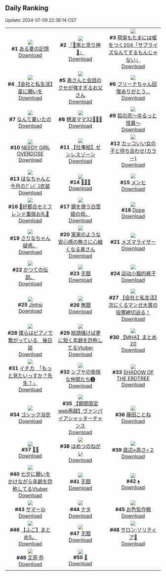 ## Daily Ranking
Update: 2024-07-09 22:38:14 CST

|      |      |      |
| :----: | :----: | :----: |
| ![](https://i.pixiv.re/c/240x480/img-master/img/2024/07/07/00/00/33/120301131_p0_master1200.jpg)<br>**#1** [ある夏の記憶](https://www.pixiv.net/artworks/120301131)<br>[Download](https://i.pixiv.re/img-original/img/2024/07/07/00/00/33/120301131_p0.jpg) | ![](https://i.pixiv.re/c/240x480/img-master/img/2024/07/07/16/28/51/120320695_p0_master1200.jpg)<br>**#2** [『👹鬼と祟り神🐉』](https://www.pixiv.net/artworks/120320695)<br>[Download](https://i.pixiv.re/img-original/img/2024/07/07/16/28/51/120320695_p0.png) | ![](https://i.pixiv.re/c/240x480/img-master/img/2024/07/07/20/26/35/120323122_p0_master1200.jpg)<br>**#3** [現実もたまには嘘をつく204「サプライズなんてするもんじゃない」](https://www.pixiv.net/artworks/120323122)<br>[Download](https://i.pixiv.re/img-original/img/2024/07/07/20/26/35/120323122_p0.jpg) |
| ![](https://i.pixiv.re/c/240x480/img-master/img/2024/07/07/17/03/52/120321580_p0_master1200.jpg)<br>**#4** [【会社と私生活】星に願いを](https://www.pixiv.net/artworks/120321580)<br>[Download](https://i.pixiv.re/img-original/img/2024/07/07/17/03/52/120321580_p0.jpg) | ![](https://i.pixiv.re/c/240x480/img-master/img/2024/07/07/08/12/50/120301930_p0_master1200.jpg)<br>**#5** [奥さんと会話のクセが強すぎるお父さん](https://www.pixiv.net/artworks/120301930)<br>[Download](https://i.pixiv.re/img-original/img/2024/07/07/08/12/50/120301930_p0.jpg) | ![](https://i.pixiv.re/c/240x480/img-master/img/2024/07/07/00/00/20/120301084_p0_master1200.jpg)<br>**#6** [フリーナちゃん回復ありがとう…](https://www.pixiv.net/artworks/120301084)<br>[Download](https://i.pixiv.re/img-original/img/2024/07/07/00/00/20/120301084_p0.png) |
| ![](https://i.pixiv.re/c/240x480/img-master/img/2024/07/07/07/30/02/120309579_p0_master1200.jpg)<br>**#7** [なんて書いたの](https://www.pixiv.net/artworks/120309579)<br>[Download](https://i.pixiv.re/img-original/img/2024/07/07/07/30/02/120309579_p0.jpg) | ![](https://i.pixiv.re/c/240x480/img-master/img/2024/07/08/17/24/39/120353348_p0_master1200.jpg)<br>**#8** [穂波ママ32👨‍👩‍👧](https://www.pixiv.net/artworks/120353348)<br>[Download](https://i.pixiv.re/img-original/img/2024/07/08/17/24/39/120353348_p0.jpg) | ![](https://i.pixiv.re/c/240x480/img-master/img/2024/07/08/00/26/10/120338404_master1200.jpg)<br>**#9** [狐の窓～ゆるっと怪異～](https://www.pixiv.net/artworks/120338404)<br>[Download](https://www.pixiv.net/artworks/120338404) |
| ![](https://i.pixiv.re/c/240x480/img-master/img/2024/07/07/00/00/46/120301178_p0_master1200.jpg)<br>**#10** [NEEDY GIRL OVERDOSE](https://www.pixiv.net/artworks/120301178)<br>[Download](https://i.pixiv.re/img-original/img/2024/07/07/00/00/46/120301178_p0.jpg) | ![](https://i.pixiv.re/c/240x480/img-master/img/2024/07/08/00/00/03/120337029_p0_master1200.jpg)<br>**#11** [【仕事絵】ゼンレスゾーン](https://www.pixiv.net/artworks/120337029)<br>[Download](https://i.pixiv.re/img-original/img/2024/07/08/00/00/03/120337029_p0.png) | ![](https://i.pixiv.re/c/240x480/img-master/img/2024/07/07/12/00/37/120314565_p0_master1200.jpg)<br>**#12** [カッコいい女の子と待ち合わせ(カラー)](https://www.pixiv.net/artworks/120314565)<br>[Download](https://i.pixiv.re/img-original/img/2024/07/07/12/00/37/120314565_p0.jpg) |
| ![](https://i.pixiv.re/c/240x480/img-master/img/2024/07/07/18/01/19/120323269_p0_master1200.jpg)<br>**#13** [ほなちゃんと今月のﾌﾟﾚﾊﾟｽ衣装](https://www.pixiv.net/artworks/120323269)<br>[Download](https://i.pixiv.re/img-original/img/2024/07/07/18/01/19/120323269_p0.jpg) | ![](https://i.pixiv.re/c/240x480/img-master/img/2024/07/08/01/10/48/120339739_p0_master1200.jpg)<br>**#14** [🐠🐠🐠](https://www.pixiv.net/artworks/120339739)<br>[Download](https://i.pixiv.re/img-original/img/2024/07/08/01/10/48/120339739_p0.jpg) | ![](https://i.pixiv.re/c/240x480/img-master/img/2024/07/07/01/12/32/120304119_p0_master1200.jpg)<br>**#15** [メンヒ](https://www.pixiv.net/artworks/120304119)<br>[Download](https://i.pixiv.re/img-original/img/2024/07/07/01/12/32/120304119_p0.jpg) |
| ![](https://i.pixiv.re/c/240x480/img-master/img/2024/07/07/00/09/41/120301936_p0_master1200.jpg)<br>**#16** [💜好都合セミフレンド重版お礼💜](https://www.pixiv.net/artworks/120301936)<br>[Download](https://i.pixiv.re/img-original/img/2024/07/07/00/09/41/120301936_p0.jpg) | ![](https://i.pixiv.re/c/240x480/img-master/img/2024/07/07/21/27/47/120330516_p0_master1200.jpg)<br>**#17** [鏡を使う白雪姫の母。](https://www.pixiv.net/artworks/120330516)<br>[Download](https://i.pixiv.re/img-original/img/2024/07/07/21/27/47/120330516_p0.jpg) | ![](https://i.pixiv.re/c/240x480/img-master/img/2024/07/07/00/00/27/120301120_p0_master1200.jpg)<br>**#18** [Dope](https://www.pixiv.net/artworks/120301120)<br>[Download](https://i.pixiv.re/img-original/img/2024/07/07/00/00/27/120301120_p0.jpg) |
| ![](https://i.pixiv.re/c/240x480/img-master/img/2024/07/08/17/19/53/120353259_p0_master1200.jpg)<br>**#19** [さりなちゃん疑惑。](https://www.pixiv.net/artworks/120353259)<br>[Download](https://i.pixiv.re/img-original/img/2024/07/08/17/19/53/120353259_p0.jpg) | ![](https://i.pixiv.re/c/240x480/img-master/img/2024/07/08/00/08/30/120337725_p0_master1200.jpg)<br>**#20** [実家のような安心感の無さに心細くなる奥さん](https://www.pixiv.net/artworks/120337725)<br>[Download](https://i.pixiv.re/img-original/img/2024/07/08/00/08/30/120337725_p0.jpg) | ![](https://i.pixiv.re/c/240x480/img-master/img/2024/07/07/14/50/54/120301139_p0_master1200.jpg)<br>**#21** [メズマライザー](https://www.pixiv.net/artworks/120301139)<br>[Download](https://i.pixiv.re/img-original/img/2024/07/07/14/50/54/120301139_p0.jpg) |
| ![](https://i.pixiv.re/c/240x480/img-master/img/2024/07/08/00/29/57/120338526_p0_master1200.jpg)<br>**#22** [かつての伝説。](https://www.pixiv.net/artworks/120338526)<br>[Download](https://i.pixiv.re/img-original/img/2024/07/08/00/29/57/120338526_p0.jpg) | ![](https://i.pixiv.re/c/240x480/img-master/img/2024/07/07/05/30/21/120308061_p0_master1200.jpg)<br>**#23** [无题](https://www.pixiv.net/artworks/120308061)<br>[Download](https://i.pixiv.re/img-original/img/2024/07/07/05/30/21/120308061_p0.jpg) | ![](https://i.pixiv.re/c/240x480/img-master/img/2024/07/07/15/16/36/120318914_p0_master1200.jpg)<br>**#24** [运动小猫的裤子](https://www.pixiv.net/artworks/120318914)<br>[Download](https://i.pixiv.re/img-original/img/2024/07/07/15/16/36/120318914_p0.jpg) |
| ![](https://i.pixiv.re/c/240x480/img-master/img/2024/07/07/00/00/19/120301073_p0_master1200.jpg)<br>**#25** [Jinhsi](https://www.pixiv.net/artworks/120301073)<br>[Download](https://i.pixiv.re/img-original/img/2024/07/07/00/00/19/120301073_p0.jpg) | ![](https://i.pixiv.re/c/240x480/img-master/img/2024/07/08/00/48/47/120339145_p0_master1200.jpg)<br>**#26** [無題](https://www.pixiv.net/artworks/120339145)<br>[Download](https://i.pixiv.re/img-original/img/2024/07/08/00/48/47/120339145_p0.png) | ![](https://i.pixiv.re/c/240x480/img-master/img/2024/07/07/22/00/50/120331897_p0_master1200.jpg)<br>**#27** [【会社と私生活】次にくるマンガ大賞の投票締切迫る！](https://www.pixiv.net/artworks/120331897)<br>[Download](https://i.pixiv.re/img-original/img/2024/07/07/22/00/50/120331897_p0.jpg) |
| ![](https://i.pixiv.re/c/240x480/img-master/img/2024/07/07/00/35/41/120301551_p0_master1200.jpg)<br>**#28** [僕らはピアノで繋がっている　後日談](https://www.pixiv.net/artworks/120301551)<br>[Download](https://i.pixiv.re/img-original/img/2024/07/07/00/35/41/120301551_p0.png) | ![](https://i.pixiv.re/c/240x480/img-master/img/2024/07/07/21/09/10/120329817_p0_master1200.jpg)<br>**#29** [桃頭掻けば更に短く年齢を詐称してるVtuber](https://www.pixiv.net/artworks/120329817)<br>[Download](https://i.pixiv.re/img-original/img/2024/07/07/21/09/10/120329817_p0.png) | ![](https://i.pixiv.re/c/240x480/img-master/img/2024/07/07/13/48/08/120316972_p0_master1200.jpg)<br>**#30** [【MHA】まとめ20](https://www.pixiv.net/artworks/120316972)<br>[Download](https://i.pixiv.re/img-original/img/2024/07/07/13/48/08/120316972_p0.png) |
| ![](https://i.pixiv.re/c/240x480/img-master/img/2024/07/07/08/00/08/120310029_p0_master1200.jpg)<br>**#31** [イチカ　「もっと見たいっすか？先生？」](https://www.pixiv.net/artworks/120310029)<br>[Download](https://i.pixiv.re/img-original/img/2024/07/07/08/00/08/120310029_p0.jpg) | ![](https://i.pixiv.re/c/240x480/img-master/img/2024/07/07/22/27/29/120332969_p0_master1200.jpg)<br>**#32** [シブヤの愉快な仲間たち❸](https://www.pixiv.net/artworks/120332969)<br>[Download](https://i.pixiv.re/img-original/img/2024/07/07/22/27/29/120332969_p0.png) | ![](https://i.pixiv.re/c/240x480/img-master/img/2024/07/07/14/09/15/120317446_p0_master1200.jpg)<br>**#33** [SHADOW OF THE ERDTREE](https://www.pixiv.net/artworks/120317446)<br>[Download](https://i.pixiv.re/img-original/img/2024/07/07/14/09/15/120317446_p0.jpg) |
| ![](https://i.pixiv.re/c/240x480/img-master/img/2024/07/07/00/00/52/120301204_p0_master1200.jpg)<br>**#34** [ゴシック浴衣](https://www.pixiv.net/artworks/120301204)<br>[Download](https://i.pixiv.re/img-original/img/2024/07/07/00/00/52/120301204_p0.jpg) | ![](https://i.pixiv.re/c/240x480/img-master/img/2024/07/08/19/34/55/120356410_p0_master1200.jpg)<br>**#35** [【期間限定web再録】ヴァンパイアシャッターチャンス](https://www.pixiv.net/artworks/120356410)<br>[Download](https://i.pixiv.re/img-original/img/2024/07/08/19/34/55/120356410_p0.jpg) | ![](https://i.pixiv.re/c/240x480/img-master/img/2024/07/08/00/00/26/120337147_p0_master1200.jpg)<br>**#36** [藤田ことね](https://www.pixiv.net/artworks/120337147)<br>[Download](https://i.pixiv.re/img-original/img/2024/07/08/00/00/26/120337147_p0.jpg) |
| ![](https://i.pixiv.re/c/240x480/img-master/img/2024/07/07/23/53/09/120336685_p0_master1200.jpg)<br>**#37** [🌟💫](https://www.pixiv.net/artworks/120336685)<br>[Download](https://i.pixiv.re/img-original/img/2024/07/07/23/53/09/120336685_p0.png) | ![](https://i.pixiv.re/c/240x480/img-master/img/2024/07/07/03/21/20/120306622_p0_master1200.jpg)<br>**#38** [はめつのねがい](https://www.pixiv.net/artworks/120306622)<br>[Download](https://i.pixiv.re/img-original/img/2024/07/07/03/21/20/120306622_p0.jpg) | ![](https://i.pixiv.re/c/240x480/img-master/img/2024/07/07/00/00/27/120301117_p0_master1200.jpg)<br>**#39** [底辺×高さ÷２](https://www.pixiv.net/artworks/120301117)<br>[Download](https://i.pixiv.re/img-original/img/2024/07/07/00/00/27/120301117_p0.jpg) |
| ![](https://i.pixiv.re/c/240x480/img-master/img/2024/07/08/21/34/02/120359752_p0_master1200.jpg)<br>**#40** [七夕に願いをかけながら年齢を詐称してるVtuber](https://www.pixiv.net/artworks/120359752)<br>[Download](https://i.pixiv.re/img-original/img/2024/07/08/21/34/02/120359752_p0.png) | ![](https://i.pixiv.re/c/240x480/img-master/img/2024/07/07/22/13/01/120332388_p0_master1200.jpg)<br>**#41** [无题](https://www.pixiv.net/artworks/120332388)<br>[Download](https://i.pixiv.re/img-original/img/2024/07/07/22/13/01/120332388_p0.jpg) | ![](https://i.pixiv.re/c/240x480/img-master/img/2024/07/08/00/00/23/120337124_p0_master1200.jpg)<br>**#42** [♦️](https://www.pixiv.net/artworks/120337124)<br>[Download](https://i.pixiv.re/img-original/img/2024/07/08/00/00/23/120337124_p0.jpg) |
| ![](https://i.pixiv.re/c/240x480/img-master/img/2024/07/07/17/08/24/120321729_p0_master1200.jpg)<br>**#43** [サマー🌞](https://www.pixiv.net/artworks/120321729)<br>[Download](https://i.pixiv.re/img-original/img/2024/07/07/17/08/24/120321729_p0.png) | ![](https://i.pixiv.re/c/240x480/img-master/img/2024/07/07/01/53/10/120305090_p0_master1200.jpg)<br>**#44** [ナタ](https://www.pixiv.net/artworks/120305090)<br>[Download](https://i.pixiv.re/img-original/img/2024/07/07/01/53/10/120305090_p0.png) | ![](https://i.pixiv.re/c/240x480/img-master/img/2024/07/07/00/15/33/120302166_p0_master1200.jpg)<br>**#45** [お色気作戦](https://www.pixiv.net/artworks/120302166)<br>[Download](https://i.pixiv.re/img-original/img/2024/07/07/00/15/33/120302166_p0.jpg) |
| ![](https://i.pixiv.re/c/240x480/img-master/img/2024/07/07/18/58/19/120324956_p0_master1200.jpg)<br>**#46** [【ふご】まとめ5。](https://www.pixiv.net/artworks/120324956)<br>[Download](https://i.pixiv.re/img-original/img/2024/07/07/18/58/19/120324956_p0.png) | ![](https://i.pixiv.re/c/240x480/img-master/img/2024/07/07/20/26/18/120328086_p0_master1200.jpg)<br>**#47** [无题](https://www.pixiv.net/artworks/120328086)<br>[Download](https://i.pixiv.re/img-original/img/2024/07/07/20/26/18/120328086_p0.jpg) | ![](https://i.pixiv.re/c/240x480/img-master/img/2024/07/07/01/02/48/120303841_p0_master1200.jpg)<br>**#48** [サロン·ソリティア🎨](https://www.pixiv.net/artworks/120303841)<br>[Download](https://i.pixiv.re/img-original/img/2024/07/07/01/02/48/120303841_p0.jpg) |
| ![](https://i.pixiv.re/c/240x480/img-master/img/2024/07/07/12/00/06/120314475_p0_master1200.jpg)<br>**#49** [艾莲·乔](https://www.pixiv.net/artworks/120314475)<br>[Download](https://i.pixiv.re/img-original/img/2024/07/07/12/00/06/120314475_p0.jpg) | ![](https://i.pixiv.re/c/240x480/img-master/img/2024/07/07/19/06/58/120325329_p0_master1200.jpg)<br>**#50** [🖤](https://www.pixiv.net/artworks/120325329)<br>[Download](https://i.pixiv.re/img-original/img/2024/07/07/19/06/58/120325329_p0.jpg) |
|      |
